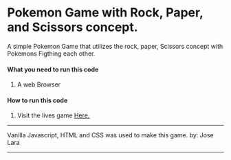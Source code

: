 # Pokemon Game with Rock, Paper, and Scissors concept.

A simple Pokemon Game that utilizes the rock, paper, Scissors concept with Pokemons Figthing each other.

#### What you need to run this code
1. A web Browser


####  How to run this code
1. Visit the lives game [Here.](https://latinocodes.github.io/Pokemon-Game/)

---- 

Vanilla Javascript, HTML and CSS was used to make this game. by: Jose Lara

----
 